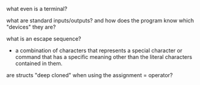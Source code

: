 what even is a terminal?

what are standard inputs/outputs? and how does the program know which "devices" they are?

what is an escape sequence?
- a combination of characters that represents a special character or command that has
  a specific meaning other than the literal characters contained in them.

are structs "deep cloned" when using the assignment = operator?

